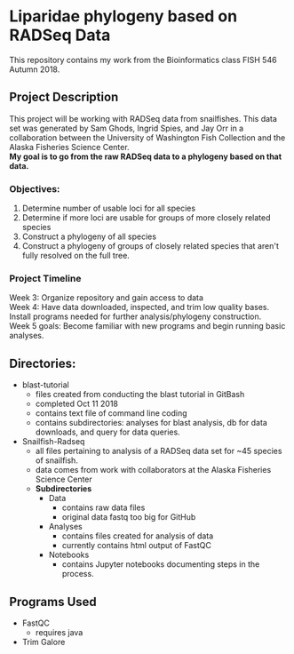 # Liparidae phylogeny based on RADSeq Data
This repository contains my work from the Bioinformatics class FISH 546 Autumn 2018.  
  

## Project Description
This project will be working with RADSeq data from snailfishes. This data set was generated by Sam Ghods, Ingrid Spies, and Jay Orr in a collaboration between the University of Washington Fish Collection and the Alaska Fisheries Science Center.  
**My goal is to go from the raw RADSeq data to a phylogeny based on that data.**  
### Objectives:
1. Determine number of usable loci for all species
2. Determine if more loci are usable for groups of more closely related species
3. Construct a phylogeny of all species
4. Construct a phylogeny of groups of closely related species that aren't fully resolved on the full tree.
### Project Timeline
Week 3: Organize repository and gain access to data  
Week 4: Have data downloaded, inspected, and trim low quality bases. Install programs needed for further analysis/phylogeny construction.  
Week 5 goals: Become familiar with new programs and begin running basic analyses.
## Directories:  
- blast-tutorial
	- files created from conducting the blast tutorial in GitBash
	- completed Oct 11 2018
	- contains text file of command line coding
	- contains subdirectories: analyses for blast analysis, db for data downloads, and query for data queries.
-  Snailfish-Radseq
	-  all files pertaining to analysis of a RADSeq data set for ~45 species of snailfish.
	-  data comes from work with collaborators at the Alaska Fisheries Science Center
	-  **Subdirectories**
		-  Data
			-  contains raw data files
			-  original data fastq too big for GitHub
		-  Analyses
			-  contains files created for analysis of data
			-  currently contains html output of FastQC
		-  Notebooks
			-  contains Jupyter notebooks documenting steps in the process.
## Programs Used
- FastQC 
	- requires java
- Trim Galore
